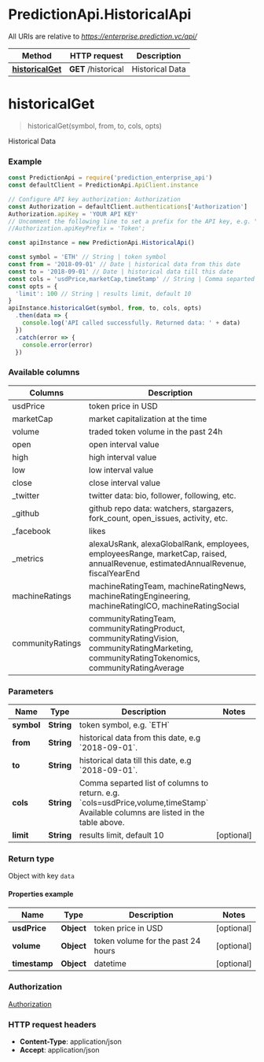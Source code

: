 # PredictionApi.HistoricalApi

All URIs are relative to *https://enterprise.prediction.vc/api/*

Method | HTTP request | Description
------------- | ------------- | -------------
[**historicalGet**](HistoricalApi.md#historicalGet) | **GET** /historical | Historical Data


<a name="historicalGet"></a>
# **historicalGet**
> historicalGet(symbol, from, to, cols, opts)

Historical Data

### Example
```javascript
const PredictionApi = require('prediction_enterprise_api')
const defaultClient = PredictionApi.ApiClient.instance

// Configure API key authorization: Authorization
const Authorization = defaultClient.authentications['Authorization']
Authorization.apiKey = 'YOUR API KEY'
// Uncomment the following line to set a prefix for the API key, e.g. "Token" (defaults to null)
//Authorization.apiKeyPrefix = 'Token';

const apiInstance = new PredictionApi.HistoricalApi()

const symbol = 'ETH' // String | token symbol
const from = '2018-09-01' // Date | historical data from this date
const to = '2018-09-01' // Date | historical data till this date
const cols = 'usdPrice,marketCap,timeStamp' // String | Comma separted list of columns to return. Available columns are listed in the table below.
const opts = {
  'limit': 100 // String | results limit, default 10
}
apiInstance.historicalGet(symbol, from, to, cols, opts)
  .then(data => {
    console.log('API called successfully. Returned data: ' + data)
  })
  .catch(error => {
    console.error(error)
  })

```

### Available columns


  | Columns        | Description                                                                                                                                     |
  |------------------|-------------------------------------------------------------------------------------------------------------------------------------------------|
  | usdPrice         | token price in USD                                                                                                                              |
  | marketCap        | market capitalization at the time                                                                                                               |
  | volume           | traded token volume in the past 24h                                                                                                             |
  | open             | open interval value                                                                                                                             |
  | high             | high interval value                                                                                                                             |
  | low              | low interval value                                                                                                                              |
  | close            | close interval value                                                                                                                            |
  | _twitter         | twitter data: bio, follower, following, etc.                                                                                                    |
  | _github          | github repo data: watchers, stargazers, fork_count, open_issues, activity, etc.                                                                 |
  | _facebook        | likes                                                                                                                                           |
  | _metrics         | alexaUsRank, alexaGlobalRank, employees, employeesRange, marketCap, raised, annualRevenue, estimatedAnnualRevenue, fiscalYearEnd                |
  | machineRatings   | machineRatingTeam, machineRatingNews, machineRatingEngineering, machineRatingICO, machineRatingSocial                                           |
  | communityRatings | communityRatingTeam, communityRatingProduct, communityRatingVision, communityRatingMarketing, communityRatingTokenomics, communityRatingAverage |


### Parameters

Name | Type | Description  | Notes
------------- | ------------- | ------------- | -------------
 **symbol** | **String**| token symbol, e.g. &#x60;ETH&#x60; |
 **from** | **String**| historical data from this date, e.g &#x60;2018-09-01&#x60;. |
 **to** | **String**| historical data till this date, e.g &#x60;2018-09-01&#x60;. |
 **cols** | **String**| Comma separted list of columns to return. e.g. &#x60;cols&#x3D;usdPrice,volume,timeStamp&#x60; Available columns are listed in the table above. |
 **limit** | **String**| results limit, default 10 | [optional]

### Return type

Object with key `data`
#### Properties example

Name | Type | Description | Notes
------------ | ------------- | ------------- | -------------
**usdPrice** | **Object** | token price in USD | [optional]
**volume** | **Object** | token volume for the past 24 hours | [optional]
**timestamp** | **Object** | datetime | [optional]

### Authorization

[Authorization](../README.md#Authorization)

### HTTP request headers

 - **Content-Type**: application/json
 - **Accept**: application/json
